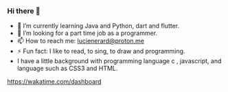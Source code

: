 ### Hi there 👋

- 🌱 I’m currently learning Java and Python, dart and flutter.
- 🤔 I’m looking for a part time job as a programmer.
- 📫 How to reach me: lucienerard@proton.me
- ⚡ Fun fact: I like to read, to sing, to draw and programming.
- I have a little background with programming language c , javascript, and language such as CSS3 and HTML.

https://wakatime.com/dashboard

